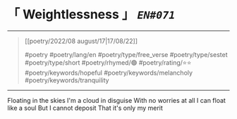 # &#12300; Weightlessness &#12301; *`EN#071`*

---

> [[poetry/2022/08 august/17|17/08/22]]
> 
> #poetry 
> #poetry/lang/en 
> #poetry/type/free_verse #poetry/type/sestet  #poetry/type/short 
> #poetry/rhymed/🟢 
> #poetry/rating/⭐⭐ 
> #poetry/keywords/hopeful #poetry/keywords/melancholy #poetry/keywords/tranquility

---

Floating in the skies
I'm a cloud in disguise
With no worries at all
I can float like a soul
But I cannot deposit
That it's only my merit